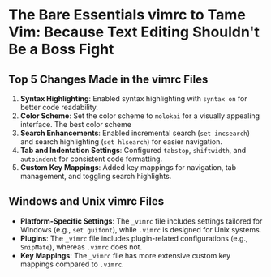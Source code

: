 # The Bare Essentials vimrc to Tame Vim: Because Text Editing Shouldn't Be a Boss Fight

## Top 5 Changes Made in the vimrc Files
1. **Syntax Highlighting**: Enabled syntax highlighting with `syntax on` for better code readability.
2. **Color Scheme**: Set the color scheme to `molokai` for a visually appealing interface. The best color scheme
3. **Search Enhancements**: Enabled incremental search (`set incsearch`) and search highlighting (`set hlsearch`) for easier navigation.
4. **Tab and Indentation Settings**: Configured `tabstop`, `shiftwidth`, and `autoindent` for consistent code formatting.
5. **Custom Key Mappings**: Added key mappings for navigation, tab management, and toggling search highlights.

## Windows and Unix vimrc Files
- **Platform-Specific Settings**: The `_vimrc` file includes settings tailored for Windows (e.g., `set guifont`), while `.vimrc` is designed for Unix systems.
- **Plugins**: The `_vimrc` file includes plugin-related configurations (e.g., `SnipMate`), whereas `.vimrc` does not.
- **Key Mappings**: The `_vimrc` file has more extensive custom key mappings compared to `.vimrc`.